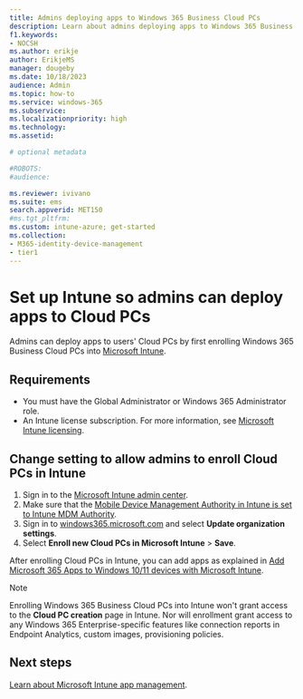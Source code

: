 ```yaml
---
title: Admins deploying apps to Windows 365 Business Cloud PCs
description: Learn about admins deploying apps to Windows 365 Business Cloud PCs.
f1.keywords:
- NOCSH
ms.author: erikje
author: ErikjeMS
manager: dougeby
ms.date: 10/18/2023
audience: Admin
ms.topic: how-to
ms.service: windows-365
ms.subservice:
ms.localizationpriority: high
ms.technology:
ms.assetid: 

# optional metadata

#ROBOTS:
#audience:

ms.reviewer: ivivano
ms.suite: ems
search.appverid: MET150
#ms.tgt_pltfrm:
ms.custom: intune-azure; get-started
ms.collection:
- M365-identity-device-management
- tier1
---
```


# Set up Intune so admins can deploy apps to Cloud PCs

Admins can deploy apps to users' Cloud PCs by first enrolling Windows 365 Business Cloud PCs into [Microsoft Intune](/mem/intune/fundamentals/what-is-intune#key-features-and-benefits).

## Requirements

- You must have the Global Administrator or Windows 365 Administrator role.
- An Intune license subscription. For more information, see [Microsoft Intune licensing](/mem/intune/fundamentals/licenses).

## Change setting to allow admins to enroll Cloud PCs in Intune

1. Sign in to the [Microsoft Intune admin center](https://go.microsoft.com/fwlink/?linkid=2109431).
2. Make sure that the [Mobile Device Management Authority in Intune is set to Intune MDM Authority](/mem/intune/fundamentals/mdm-authority-set).
3. Sign in to [windows365.microsoft.com](https://windows365.microsoft.com) and select **Update organization settings**.
4. Select **Enroll new Cloud PCs in Microsoft Intune** > **Save**.

After enrolling Cloud PCs in Intune, you can add apps as explained in [Add Microsoft 365 Apps to Windows 10/11 devices with Microsoft Intune](/mem/intune/apps/apps-add-office365).

> [!NOTE]
>
> Enrolling Windows 365 Business Cloud PCs into Intune won't grant access to the **Cloud PC creation** page in Intune. Nor will enrollment grant access to any Windows 365 Enterprise-specific features like connection reports in Endpoint Analytics, custom images, provisioning policies.

## Next steps

[Learn about Microsoft Intune app management](/mem/intune/apps/app-management).
